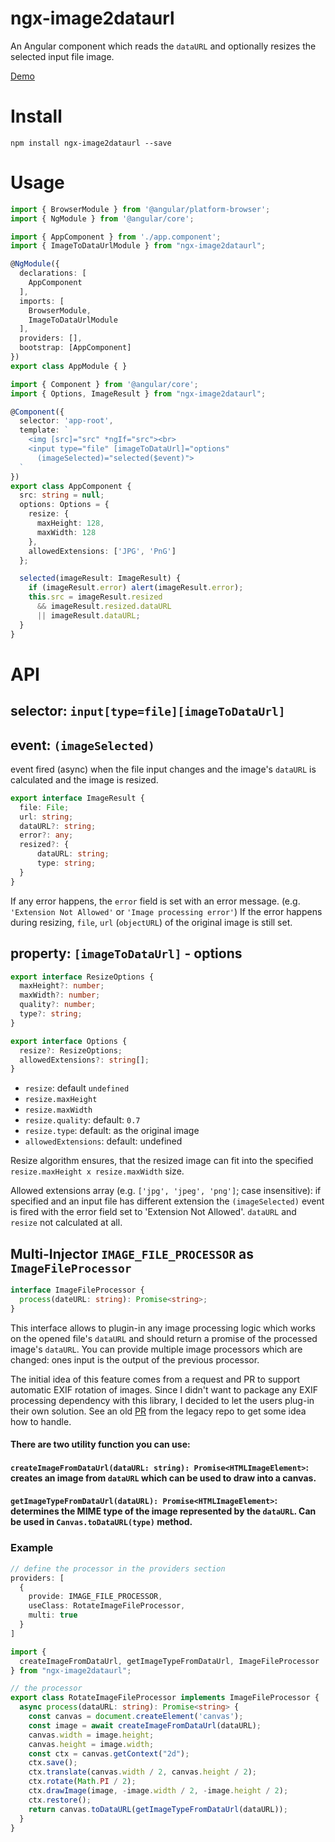 # ngx-image2dataurl
An Angular component which reads the `dataURL` and optionally resizes the selected input file image.

[Demo](https://stackblitz.com/edit/angular-fbarcl)

# Install

```
npm install ngx-image2dataurl --save
```

# Usage

```typescript
import { BrowserModule } from '@angular/platform-browser';
import { NgModule } from '@angular/core';

import { AppComponent } from './app.component';
import { ImageToDataUrlModule } from "ngx-image2dataurl";

@NgModule({
  declarations: [
    AppComponent
  ],
  imports: [
    BrowserModule,
    ImageToDataUrlModule
  ],
  providers: [],
  bootstrap: [AppComponent]
})
export class AppModule { }
```

```typescript
import { Component } from '@angular/core';
import { Options, ImageResult } from "ngx-image2dataurl";

@Component({
  selector: 'app-root',
  template: `
    <img [src]="src" *ngIf="src"><br>
    <input type="file" [imageToDataUrl]="options"
      (imageSelected)="selected($event)">
  `
})
export class AppComponent {
  src: string = null;
  options: Options = {
    resize: {
      maxHeight: 128,
      maxWidth: 128
    },
    allowedExtensions: ['JPG', 'PnG']
  };

  selected(imageResult: ImageResult) {
    if (imageResult.error) alert(imageResult.error);
    this.src = imageResult.resized
      && imageResult.resized.dataURL
      || imageResult.dataURL;
  }
}
```
# API
## selector: `input[type=file][imageToDataUrl]`

## event: `(imageSelected)`
event fired (async) when the file input changes and the image's `dataURL` is calculated and the image is resized.

```typescript
export interface ImageResult {
  file: File;
  url: string;
  dataURL?: string;
  error?: any;
  resized?: {
      dataURL: string;
      type: string;
  }
}
```

If any error happens, the `error` field is set with an error message.
(e.g. `'Extension Not Allowed'` or `'Image processing error'`)
If the error happens during resizing, `file`, `url` (`objectURL`) of the original image is still set.

## property: `[imageToDataUrl]` - options

```typescript
export interface ResizeOptions {
  maxHeight?: number;
  maxWidth?: number;
  quality?: number;
  type?: string;
}

export interface Options {
  resize?: ResizeOptions;
  allowedExtensions?: string[];
}
```
 - `resize`: default `undefined`
 - `resize.maxHeight`
 - `resize.maxWidth`
 - `resize.quality`: default: `0.7`
 - `resize.type`: default: as the original image
 - `allowedExtensions`: default: undefined

Resize algorithm ensures, that the resized image can fit into the specified `resize.maxHeight x resize.maxWidth` size.

Allowed extensions array (e.g. `['jpg', 'jpeg', 'png']`; case insensitive): if specified and an input file
has different extension the `(imageSelected)` event is fired with the error field set to 'Extension Not Allowed'.
`dataURL` and `resize` not calculated at all.

## Multi-Injector `IMAGE_FILE_PROCESSOR` as `ImageFileProcessor`

```typescript
interface ImageFileProcessor {
  process(dateURL: string): Promise<string>;
}
```

This interface allows to plugin-in any image processing logic which works on the opened file's `dataURL` and should return a promise of the processed image's `dataURL`. You can provide multiple image processors which are changed: ones input is the output of the previous processor.

The initial idea of this feature comes from a request and PR to support automatic EXIF rotation of images. Since I didn't want to package any EXIF processing dependency with this library, I decided to let the users plug-in their own solution. See an old [PR](https://github.com/ribizli/ng2-imageupload/pull/25) from the legacy repo to get some idea how to handle.

#### There are two utility function you can use:

#### `createImageFromDataUrl(dataURL: string): Promise<HTMLImageElement>`: creates an image from `dataURL` which can be used to draw into a canvas.

#### `getImageTypeFromDataUrl(dataURL): Promise<HTMLImageElement>`: determines the MIME type of the image represented by the `dataURL`. Can be used in `Canvas.toDataURL(type)` method.


### Example

``` typescript
// define the processor in the providers section
providers: [
  {
    provide: IMAGE_FILE_PROCESSOR,
    useClass: RotateImageFileProcessor,
    multi: true
  }
]

import { 
  createImageFromDataUrl, getImageTypeFromDataUrl, ImageFileProcessor
} from "ngx-image2dataurl";

// the processor
export class RotateImageFileProcessor implements ImageFileProcessor {
  async process(dataURL: string): Promise<string> {
    const canvas = document.createElement('canvas');
    const image = await createImageFromDataUrl(dataURL);
    canvas.width = image.height;
    canvas.height = image.width;
    const ctx = canvas.getContext("2d");
    ctx.save();
    ctx.translate(canvas.width / 2, canvas.height / 2);
    ctx.rotate(Math.PI / 2);
    ctx.drawImage(image, -image.width / 2, -image.height / 2);
    ctx.restore();
    return canvas.toDataURL(getImageTypeFromDataUrl(dataURL));
  }
}
```
